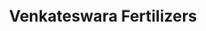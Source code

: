---
title: "Venkateswara Fertilizers"
url: /rajahmundry/venkateswara-fertilizers/
shop: Allgemein
---